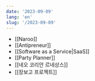 ```yaml
---
date: '2023-09-09'
lang: 'en'
slug: '/2023-09-09'
---
```


- [[Naroo]]
- [[Antipreneur]]
- [[Software as a Service|SaaS]]
- [[Party Planner]]
- [[네오 코리안 르네상스]]
- [[장보고 프로젝트]]
